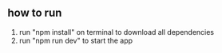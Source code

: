 ## how to run

1. run "npm install" on terminal to download all dependencies
2. run "npm run dev" to start the app